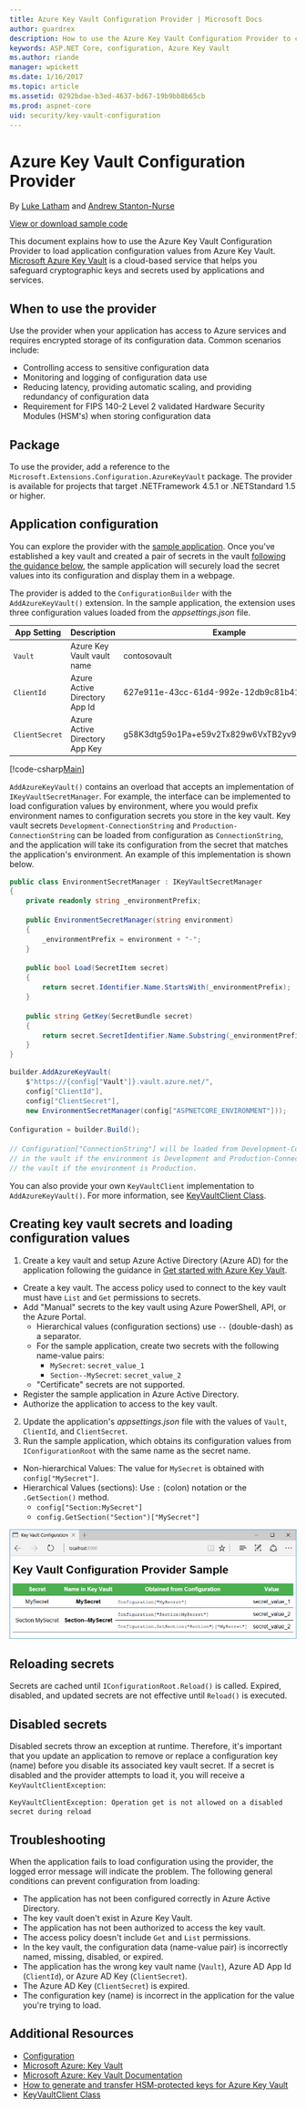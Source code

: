 ```yaml
---
title: Azure Key Vault Configuration Provider | Microsoft Docs
author: guardrex
description: How to use the Azure Key Vault Configuration Provider to configure an application using name-value pairs loaded at runtime.
keywords: ASP.NET Core, configuration, Azure Key Vault
ms.author: riande
manager: wpickett
ms.date: 1/16/2017
ms.topic: article
ms.assetid: 0292bdae-b3ed-4637-bd67-19b9bb8b65cb
ms.prod: aspnet-core
uid: security/key-vault-configuration
---
```

# Azure Key Vault Configuration Provider

By [Luke Latham](https://github.com/GuardRex) and [Andrew Stanton-Nurse](https://github.com/anurse)

[View or download sample code](https://github.com/aspnet/Docs/tree/master/aspnetcore/security/key-vault-configuration/sample)

This document explains how to use the Azure Key Vault Configuration Provider to load application configuration values from Azure Key Vault. [Microsoft Azure Key Vault](https://azure.microsoft.com/en-us/services/key-vault/) is a cloud-based service that helps you safeguard cryptographic keys and secrets used by applications and services.

## When to use the provider
Use the provider when your application has access to Azure services and requires encrypted storage of its configuration data. Common scenarios include:
* Controlling access to sensitive configuration data
* Monitoring and logging of configuration data use
* Reducing latency, providing automatic scaling, and providing redundancy of configuration data
* Requirement for FIPS 140-2 Level 2 validated Hardware Security Modules (HSM's) when storing configuration data

## Package
To use the provider, add a reference to the `Microsoft.Extensions.Configuration.AzureKeyVault` package. The provider is available for projects that target .NETFramework 4.5.1 or .NETStandard 1.5 or higher.

## Application configuration
You can explore the provider with the [sample application](https://github.com/aspnet/Docs/tree/master/aspnetcore/security/key-vault-configuration/sample). Once you've established a key vault and created a pair of secrets in the vault [following the guidance below](#creating-key-vault-secrets-and-loading-configuration-values), the sample application will securely load the secret values into its configuration and display them in a webpage.

The provider is added to the `ConfigurationBuilder` with the `AddAzureKeyVault()` extension. In the sample application, the extension uses three configuration values loaded from the *appsettings.json* file.

App Setting | Description | Example
--- | --- | ---
`Vault` | Azure Key Vault vault name | contosovault
`ClientId` | Azure Active Directory App Id | 627e911e-43cc-61d4-992e-12db9c81b413
`ClientSecret` | Azure Active Directory App Key | g58K3dtg59o1Pa+e59v2Tx829w6VxTB2yv9sv/101di=

[!code-csharp[Main](key-vault-configuration/sample/Startup.cs?name=snippet1&highlight=5,10-13)]

`AddAzureKeyVault()` contains an overload that accepts an implementation of `IKeyVaultSecretManager`. For example, the interface can be implemented to load configuration values by environment, where you would prefix environment names to configuration secrets you store in the key vault. Key vault secrets `Development-ConnectionString` and `Production-ConnectionString` can be loaded from configuration as `ConnectionString`, and the application will take its configuration from the secret that matches the application's environment. An example of this implementation is shown below.

```csharp
public class EnvironmentSecretManager : IKeyVaultSecretManager
{
    private readonly string _environmentPrefix;

    public EnvironmentSecretManager(string environment)
    {
        _environmentPrefix = environment + "-";
    }

    public bool Load(SecretItem secret)
    {
        return secret.Identifier.Name.StartsWith(_environmentPrefix);
    }

    public string GetKey(SecretBundle secret)
    {
        return secret.SecretIdentifier.Name.Substring(_environmentPrefix.Length);
    }
}
```

```csharp
builder.AddAzureKeyVault(
    $"https://{config["Vault"]}.vault.azure.net/",
    config["ClientId"],
    config["ClientSecret"],
    new EnvironmentSecretManager(config["ASPNETCORE_ENVIRONMENT"]));
    
Configuration = builder.Build();

// Configuration["ConnectionString"] will be loaded from Development-ConnectionString
// in the vault if the environment is Development and Production-ConnectionString in
// the vault if the environment is Production.
```

You can also provide your own `KeyVaultClient` implementation to `AddAzureKeyVault()`. For more information, see [KeyVaultClient Class](https://msdn.microsoft.com/en-us/library/microsoft.azure.keyvault.keyvaultclient.aspx). 

## Creating key vault secrets and loading configuration values
1. Create a key vault and setup Azure Active Directory (Azure AD) for the application following the guidance in [Get started with Azure Key Vault](https://azure.microsoft.com/en-us/documentation/articles/key-vault-get-started/).
  * Create a key vault. The access policy used to connect to the key vault must have `List` and `Get` permissions to secrets.
  * Add "Manual" secrets to the key vault using Azure PowerShell, API, or the Azure Portal.
    * Hierarchical values (configuration sections) use `--` (double-dash) as a separator.
    * For the sample application, create two secrets with the following name-value pairs:
      * `MySecret`: `secret_value_1`
      * `Section--MySecret`: `secret_value_2`
    * "Certificate" secrets are not supported.
  * Register the sample application in Azure Active Directory.
  * Authorize the application to access to the key vault.
2. Update the application's *appsettings.json* file with the values of `Vault`, `ClientId`, and `ClientSecret`.
3. Run the sample application, which obtains its configuration values from `IConfigurationRoot` with the same name as the secret name.
  * Non-hierarchical Values: The value for `MySecret` is obtained with `config["MySecret"]`.
  * Hierarchical Values (sections): Use `:` (colon) notation or the `.GetSection()` method.
    * `config["Section:MySecret"]`
    * `config.GetSection("Section")["MySecret"]`

![Browser window showing secret values loaded via the Azure Key Vault Configuration Provider](key-vault-configuration/_static/sample-output.png)

## Reloading secrets
Secrets are cached until `IConfigurationRoot.Reload()` is called. Expired, disabled, and updated secrets are not effective until `Reload()` is executed.

## Disabled secrets
Disabled secrets throw an exception at runtime. Therefore, it's important that you update an application to remove or replace a configuration key (name) before you disable its associated key vault secret. If a secret is disabled and the provider attempts to load it, you will receive a `KeyVaultClientException`:
```
KeyVaultClientException: Operation get is not allowed on a disabled secret during reload
```

## Troubleshooting
When the application fails to load configuration using the provider, the logged error message will indicate the problem. The following general conditions can prevent configuration from loading:
* The application has not been configured correctly in Azure Active Directory.
* The key vault doen't exist in Azure Key Vault.
* The application has not been authorized to access the key vault.
* The access policy doesn't include `Get` and `List` permissions.
* In the key vault, the configuration data (name-value pair) is incorrectly named, missing, disabled, or expired.
* The application has the wrong key vault name (`Vault`), Azure AD App Id (`ClientId`), or Azure AD Key (`ClientSecret`).
* The Azure AD Key (`ClientSecret`) is expired.
* The configuration key (name) is incorrect in the application for the value you're trying to load.

## Additional Resources
* [Configuration](xref:fundamentals/configuration)
* [Microsoft Azure: Key Vault](https://azure.microsoft.com/en-us/services/key-vault/)
* [Microsoft Azure: Key Vault Documentation](https://docs.microsoft.com/en-us/azure/key-vault/)
* [How to generate and transfer HSM-protected keys for Azure Key Vault](https://docs.microsoft.com/en-us/azure/key-vault/key-vault-hsm-protected-keys)
* [KeyVaultClient Class](https://msdn.microsoft.com/en-us/library/microsoft.azure.keyvault.keyvaultclient.aspx)
